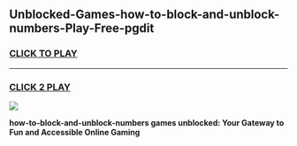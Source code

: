 
## Unblocked-Games-how-to-block-and-unblock-numbers-Play-Free-pgdit
<h3>
<a href="https://premium76.site?title=how-to-block-and-unblock-numbers&ref=21A">CLICK TO PLAY</a></h3>
<hr>

<h3>
<a href="https://premium76.site?title=how-to-block-and-unblock-numbers&ref=21A">CLICK 2 PLAY</a>
  
</h3>

<a href="https://premium76.site?title=how-to-block-and-unblock-numbers&ref=21A"><img src="https://clearcache.store/games.png"></a>


**how-to-block-and-unblock-numbers games unblocked: Your Gateway to Fun and Accessible Online Gaming**
